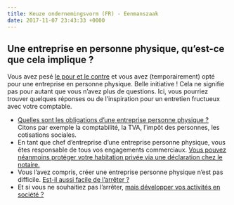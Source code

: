 ```yaml
---
title: Keuze ondernemingsvorm (FR) - Eenmanszaak
date: 2017-11-07 23:43:33 +0000
---
```

## Une entreprise en personne physique, qu’est-ce que cela implique ?

Vous avez pesé [le pour et le contre](http://blog.xerius.be/debutant/entreprise-en-personne-physique-ou-societe) et vous avez (temporairement) opté pour une entreprise en personne physique. Belle initiative ! Cela ne signifie pas pour autant que vous n’avez plus de questions. Ici, vous pourriez trouver quelques réponses ou de l’inspiration pour un entretien fructueux avec votre comptable.

* [Quelles sont les obligations d’une entreprise personne physique ?](https://blog.xerius.be/debutant/la-comptabilit%C3%A9-dune-entreprise-personne-physique-qui-sen-charge) Citons par exemple la comptabilité, la TVA, l’impôt des personnes, les cotisations sociales.
* En tant que chef d’entreprise d’une entreprise personne physique, vous êtes responsable de tous vos engagements commerciaux. [Vous pouvez néanmoins protéger votre habitation privée via une déclaration chez le notaire.](https://www.notaire.be/faq/societes/qu-est-ce-que-la-declaration-d-insaisissabilite-de-la-residence-principale-d-un-independant)
* Vous l’avez compris, créer une entreprise personne physique n’est pas difficile. [Est-il aussi facile de l’arrêter ?](https://www.xerius.be/fr/independants/demarrez-votre-entreprise/entreprise-personne-physique-societe)
* Et si vous ne souhaitiez pas l’arrêter, [mais développer vos activités en société ?](https://www.xerius.be/fr/independants/assurances-sociales/entreprise-personne-physique-a-societe/)